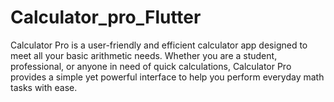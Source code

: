 # Calculator_pro_Flutter
Calculator Pro is a user-friendly and efficient calculator app designed to meet all your basic arithmetic needs. Whether you are a student, professional, or anyone in need of quick calculations, Calculator Pro provides a simple yet powerful interface to help you perform everyday math tasks with ease.
